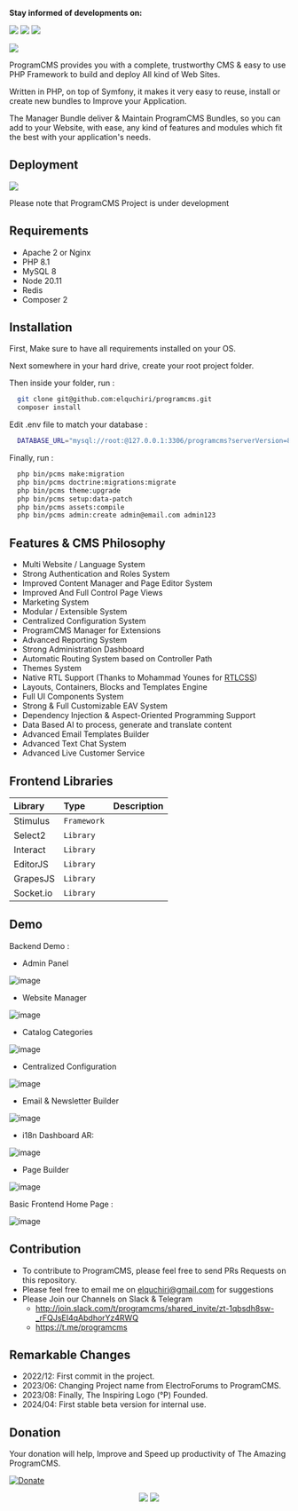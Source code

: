 <b>Stay informed of developments on:</b>
<p>
<a href="https://t.me/programcms"><img src="https://img.shields.io/badge/Chat-Telegram-blue.svg"></a>
<a href="http://join.slack.com/t/programcms/shared_invite/zt-1qbsdh8sw-_rFQJsEI4qAbdhorYz4RWQ"><img src="https://img.shields.io/badge/Chat-Slack-2EB67D.svg"></a>
<a href="https://www.startimes.com/f.aspx?t=38856528"><img src="https://img.shields.io/badge/Forum AR-Startimes-333333.svg"></a>
</p>
<p><img src="https://raw.githubusercontent.com/elquchiri/programcms/master/public/images/programcms-logo-presentation.png"></p>

ProgramCMS provides you with a complete, trustworthy CMS & easy to use PHP Framework to build and deploy All kind of Web Sites.

Written in PHP, on top of Symfony, it makes it very easy to reuse, install or create new bundles to Improve your Application.

The Manager Bundle deliver & Maintain ProgramCMS Bundles, so you can add to your Website, with ease, any kind of features and modules which fit the best with your application's needs.

## Deployment
![](https://img.shields.io/github/last-commit/elquchiri/programcms?label=In%20Active%20Development)

Please note that ProgramCMS Project is under development

## Requirements

- Apache 2 or Nginx
- PHP 8.1
- MySQL 8
- Node 20.11
- Redis
- Composer 2

## Installation

First, Make sure to have all requirements installed on your OS.

Next somewhere in your hard drive, create your root project folder.

Then inside your folder, run :

```bash
  git clone git@github.com:elquchiri/programcms.git
  composer install
```

Edit .env file to match your database :
```bash
  DATABASE_URL="mysql://root:@127.0.0.1:3306/programcms?serverVersion=8&charset=utf8mb4"
```

Finally, run :
```bash
  php bin/pcms make:migration
  php bin/pcms doctrine:migrations:migrate
  php bin/pcms theme:upgrade
  php bin/pcms setup:data-patch
  php bin/pcms assets:compile
  php bin/pcms admin:create admin@email.com admin123
```


## Features & CMS Philosophy

- Multi Website / Language System
- Strong Authentication and Roles System
- Improved Content Manager and Page Editor System
- Improved And Full Control Page Views
- Marketing System
- Modular / Extensible System
- Centralized Configuration System
- ProgramCMS Manager for Extensions
- Advanced Reporting System
- Strong Administration Dashboard
- Automatic Routing System based on Controller Path
- Themes System
- Native RTL Support (Thanks to Mohammad Younes for <a href="https://rtlcss.com/index.html">RTLCSS</a>)
- Layouts, Containers, Blocks and Templates Engine
- Full UI Components System
- Strong & Full Customizable EAV System
- Dependency Injection & Aspect-Oriented Programming Support
- Data Based AI to process, generate and translate content
- Advanced Email Templates Builder
- Advanced Text Chat System
- Advanced Live Customer Service

## Frontend Libraries
| Library   | Type     | Description                |
| :-------- | :------- | :------------------------- |
| Stimulus | `Framework` |  |
| Select2 | `Library` |  |
| Interact | `Library` |  |
| EditorJS | `Library` |  |
| GrapesJS | `Library` |  |
| Socket.io | `Library` |  |

## Demo

Backend Demo :

- Admin Panel

![image](public/images/backend-admin-login-demo.png)

- Website Manager

![image](public/images/backend-website-demo.png)

- Catalog Categories

![image](public/images/backend-category-demo.png)

- Centralized Configuration

![image](public/images/backend-config-demo.png)

- Email & Newsletter Builder

![image](public/images/backend-email-builder-demo.png)

- i18n Dashboard AR:

![image](public/images/dashboard-ar.png)

- Page Builder

![image](public/images/backend-page-builder-demo.png)

Basic Frontend Home Page :

![image](public/images/frontend-demo.png)


## Contribution

- To contribute to ProgramCMS, please feel free to send PRs Requests on this repository.
- Please feel free to email me on [elquchiri@gmail.com](mailto:elquchiri@gmail.com) for suggestions
- Please Join our Channels on Slack & Telegram
   - http://join.slack.com/t/programcms/shared_invite/zt-1qbsdh8sw-_rFQJsEI4qAbdhorYz4RWQ
   - https://t.me/programcms

## Remarkable Changes

- 2022/12: First commit in the project.
- 2023/06: Changing Project name from ElectroForums to ProgramCMS.
- 2023/08: Finally, The Inspiring Logo (°P) Founded.
- 2024/04: First stable beta version for internal use.
## Donation

Your donation will help, Improve and Speed up productivity of The Amazing ProgramCMS.

[![Donate](https://img.shields.io/badge/Donate-Buymeacoffee-green.svg)](https://www.buymeacoffee.com/elquchiriw?new=1)

<p align="center">
<img src="https://raw.githubusercontent.com/elquchiri/programcms/master/public/images/logo.png">
<img src="https://raw.githubusercontent.com/elquchiri/programcms/master/public/images/logo-anime.png">
</p>
